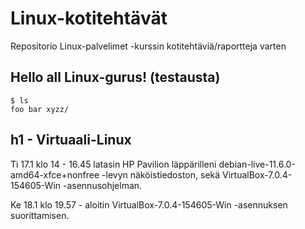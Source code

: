# Linux-kotitehtävät
Repositorio Linux-palvelimet -kurssin kotitehtäviä/raportteja varten

## Hello all Linux-gurus! (testausta)

    $ ls
    foo bar xyzz/
    

## h1 - Virtuaali-Linux

Ti 17.1 klo 14 - 16.45 latasin HP Pavilion läppärilleni debian-live-11.6.0-amd64-xfce+nonfree -levyn näköistiedoston, sekä VirtualBox-7.0.4-154605-Win -asennusohjelman.

Ke 18.1 klo 19.57 - aloitin VirtualBox-7.0.4-154605-Win -asennuksen suorittamisen.
